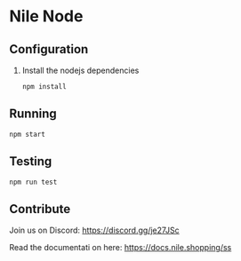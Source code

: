 # Nile Node


## Configuration
1. Install the nodejs dependencies
    ```
    npm install
    ```

## Running
```
npm start
```

## Testing
```
npm run test
```

## Contribute
Join us on Discord: https://discord.gg/je27JSc

Read the documentati  on here: https://docs.nile.shopping/ss
